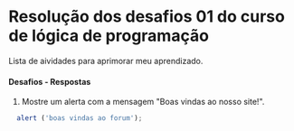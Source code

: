 # Resolução dos desafios 01 do curso de lógica de programação

Lista de aividades para aprimorar meu aprendizado.

#### Desafios - Respostas

1) Mostre um alerta com a mensagem "Boas vindas ao nosso site!".

```js
  alert ('boas vindas ao forum');
```

